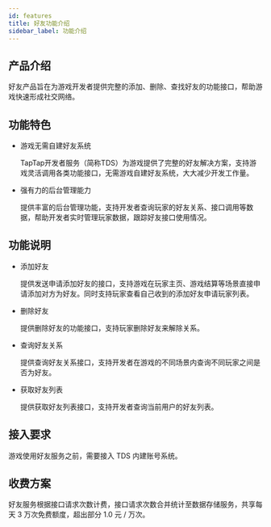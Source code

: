 ```yaml
---
id: features
title: 好友功能介绍
sidebar_label: 功能介绍
---
```


## 产品介绍

好友产品旨在为游戏开发者提供完整的添加、删除、查找好友的功能接口，帮助游戏快速形成社交网络。

## 功能特色

- 游戏无需自建好友系统

    TapTap开发者服务（简称TDS）为游戏提供了完整的好友解决方案，支持游戏灵活调用各类功能接口，无需游戏自建好友系统，大大减少开发工作量。

- 强有力的后台管理能力

    提供丰富的后台管理功能，支持开发者查询玩家的好友关系、接口调用等数据，帮助开发者实时管理玩家数据，跟踪好友接口使用情况。

## 功能说明

- 添加好友

    提供发送申请添加好友的接口，支持游戏在玩家主页、游戏结算等场景直接申请添加对方为好友。同时支持玩家查看自己收到的添加好友申请玩家列表。

- 删除好友

    提供删除好友的功能接口，支持玩家删除好友来解除关系。

- 查询好友关系

    提供查询好友关系接口，支持开发者在游戏的不同场景内查询不同玩家之间是否为好友。

- 获取好友列表

    提供获取好友列表接口，支持开发者查询当前用户的好友列表。

## 接入要求

游戏使用好友服务之前，需要接入 TDS 内建账号系统。

## 收费方案

好友服务根据接口请求次数计费，接口请求次数合并统计至数据存储服务，共享每天 3 万次免费额度，超出部分 1.0 元 / 万次。